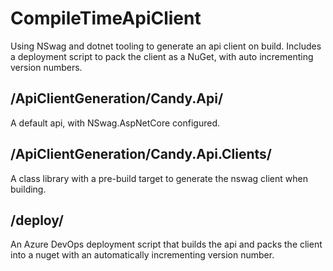 # CompileTimeApiClient
Using NSwag and dotnet tooling to generate an api client on build.
Includes a deployment script to pack the client as a NuGet, with auto incrementing version numbers.

## /ApiClientGeneration/Candy.Api/
A default api, with NSwag.AspNetCore configured.

## /ApiClientGeneration/Candy.Api.Clients/
A class library with a pre-build target to generate the nswag client when building.

## /deploy/
An Azure DevOps deployment script that builds the api and packs the client into a nuget with an automatically incrementing version number.
